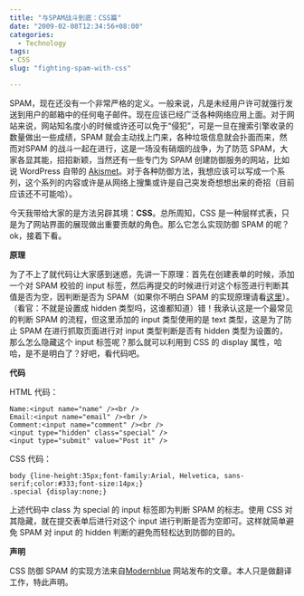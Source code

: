 ```yaml
---
title: "与SPAM战斗到底：CSS篇"
date: "2009-02-08T12:34:56+08:00"
categories:
  - Technology
tags:
- CSS
slug: "fighting-spam-with-css"

---
```


SPAM，现在还没有一个非常严格的定义。一般来说，凡是未经用户许可就强行发送到用户的邮箱中的任何电子邮件。现在应该已经广泛各种网络应用上面。对于网站来说，网站知名度小的时候或许还可以免于“侵犯”，可是一旦在搜索引擎收录的数量做出一些成绩，SPAM 就会主动找上门来，各种垃圾信息就会扑面而来，然而对SPAM 的战斗一起在进行，这是一场没有硝烟的战争，为了防范
SPAM，大家各显其能，招招新颖，当然还有一些专门为 SPAM 创建防御服务的网站，比如说 WordPress 自带的 [Akismet][]。对于各种防御方法，我想应该可以写成一个系列，这个系列的内容或许是从网络上搜集或许是自己突发奇想想出来的奇招（目前应该还不可能哈）。

今天我带给大家的是方法另辟其境：**CSS**。总所周知，CSS 是一种层样式表，只是为了网站界面的展现做出重要贡献的角色。那么它怎么实现防御 SPAM 的呢？ok，接着下看。

**原理**

为了不上了就代码让大家感到迷惑，先讲一下原理：首先在创建表单的时候，添加一个对
SPAM 校验的 input
标签，然后再提交的时候进行对这个标签进行判断其值是否为空，因判断是否为
SPAM（如果你不明白 SPAM 的实现原理请看[这里][]）。（看官：不就是设置成
hidden 类型吗，这谁都知道）错！我承认这是一个最常见的判断 SPAM
的流程，但这里添加的 input 类型使用的是 text 类型，这是为了防止 SPAM
在进行抓取页面进行对 input 类型判断是否有 hidden
类型为设置的，那么怎么隐藏这个 input 标签呢？那么就可以利用到 CSS 的
display 属性，哈哈，是不是明白了？好吧，看代码吧。

**代码**

HTML 代码：

```
Name:<input name="name" /><br />
Email:<input name="email" /><br />     
Comment:<input name="comment" /><br />
<input type="hidden" class="special" />
<input type="submit" value="Post it" />
```

CSS 代码：

```
body {line-height:35px;font-family:Arial, Helvetica, sans-serif;color:#333;font-size:14px;}
.special {display:none;}
```

上述代码中 class 为 special 的 input 标签即为判断 SPAM 的标志。使用 CSS
对其隐藏，就在提交表单后进行对这个 input 进行判断是否为空即可。这样就简单避免 SPAM 对 input 的 hidden 判断的避免而轻松达到防御的目的。

**声明**

CSS 防御 SPAM 的实现方法来自[Modernblue][]
网站发布的文章。本人只是做翻译工作，特此声明。

  [Akismet]: http://akismet.com/
  [这里]: http://www.codewall.cn/blog/?p=7
  [Modernblue]: http://www.modernblue.com/web-design-blog/fighting-spam-with-css/
